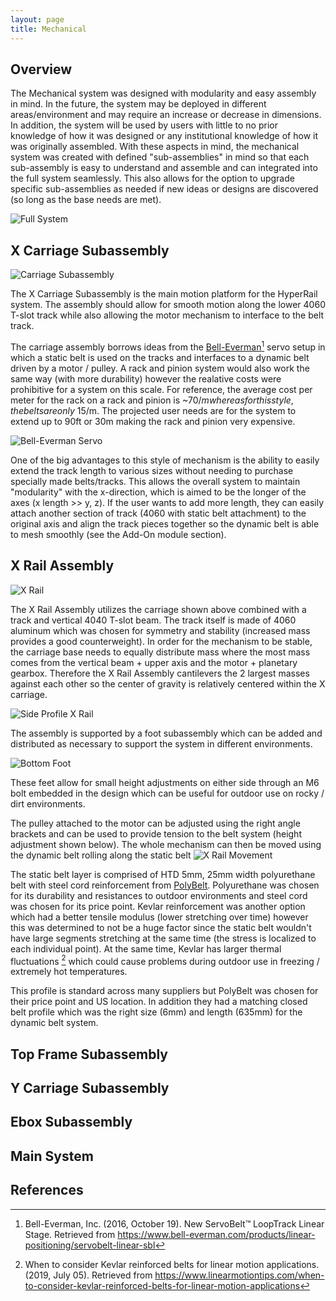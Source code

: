 ```yaml
---
layout: page
title: Mechanical
---
```


## Overview 

The Mechanical system was designed with modularity and easy assembly in mind. In the future, the system may be deployed in different areas/environment and may require an increase or decrease in dimensions.  In addition, the system will be used by users with little to no prior knowledge of how it was designed or any institutional knowledge of how it was originally assembled. With these aspects in mind, the mechanical system was created with defined "sub-assemblies" in mind so that each sub-assembly is easy to understand and assemble and can integrated into the full system seamlessly. This also allows for the option to upgrade specific sub-assemblies as needed if new ideas or designs are discovered (so long as the base needs are met). 

![Full System](https://raw.githubusercontent.com/Jbruslind/Jbruslind.github.io/main/assets/Mechanical_assets/FullSystem.png "Full System")

## X Carriage Subassembly

![Carriage Subassembly](https://raw.githubusercontent.com/Jbruslind/Jbruslind.github.io/main/assets/Mechanical_assets/Carriage_Assembly.png "Carriage Subassembly")

The X Carriage Subassembly is the main motion platform for the HyperRail system. The assembly should allow for smooth motion along the lower 4060 T-slot track while also allowing the motor mechanism to interface to the belt track. 

The carriage assembly borrows ideas from the [Bell-Everman](https://www.bell-everman.com/products/linear-positioning/servobelt-linear-sbl)[^1] servo setup in which a static belt is used on the tracks and interfaces to a dynamic belt driven by a motor / pulley. A rack and pinion system would also work the same way (with more durability) however the realative costs were prohibitive for a system on this scale. For reference, the average cost per meter for the rack on a rack and pinion is ~$70/m whereas for this style, the belts are only ~$15/m. The projected user needs are for the system to extend up to 90ft or 30m making the rack and pinion very expensive. 

![Bell-Everman Servo](https://raw.githubusercontent.com/Jbruslind/Jbruslind.github.io/main/assets/Mechanical_assets/BellEverMan.jpg "Bell Everman Servo")

One of the big advantages to this style of mechanism is the ability to easily extend the track length to various sizes without needing to purchase specially made belts/tracks. This allows the overall system to maintain "modularity" with the x-direction, which is aimed to be the longer of the axes (x length >> y, z). If the user wants to add more length, they can easily attach another section of track (4060 with static belt attachment) to the original axis and align the track pieces together so the dynamic belt is able to mesh smoothly (see the Add-On module section). 

## X Rail Assembly

![X Rail](https://raw.githubusercontent.com/Jbruslind/Jbruslind.github.io/main/assets/Mechanical_assets/Side_Rail_Assembly.png)

The X Rail Assembly utilizes the carriage shown above combined with a track and vertical 4040 T-slot beam. The track itself is made of 4060 aluminum which was chosen for symmetry and stability (increased mass provides a good counterweight). In order for the mechanism to be stable, the carriage base needs to equally distribute mass where the most mass comes from the vertical beam + upper axis and the motor + planetary gearbox. Therefore the X Rail Assembly cantilevers the 2 largest masses against each other so the center of gravity is relatively centered within the X carriage.

![Side Profile X Rail](https://raw.githubusercontent.com/Jbruslind/Jbruslind.github.io/main/assets/Mechanical_assets/Side_Rail_Side_Assembly.png)

The assembly is supported by a foot subassembly which can be added and distributed as necessary to support the system in different environments. 

![Bottom Foot](https://raw.githubusercontent.com/Jbruslind/Jbruslind.github.io/main/assets/Mechanical_assets/BottomFoot.png)

These feet allow for small height adjustments on either side through an M6 bolt embedded in the design which can be useful for outdoor use on rocky / dirt environments.

The pulley attached to the motor can be adjusted using the right angle brackets and can be used to provide tension to the belt system (height adjustment shown below). The whole mechanism can then be moved using the dynamic belt rolling along the static belt 
![X Rail Movement](https://raw.githubusercontent.com/Jbruslind/Jbruslind.github.io/main/assets/Mechanical_assets/MotorAdjust_Movement.gif)

The static belt layer is comprised of HTD 5mm, 25mm width polyurethane belt with steel cord reinforcement from [PolyBelt](https://shop.polybelt.com/20-5M-Open-End-Belt-Roll-Polyurethane-with-Steel-Cords-B20-5M-MPS.htm). Polyurethane was chosen for its durability and resistances to outdoor environments and steel cord was chosen for its price point. Kevlar reinforcement was another option which had a better tensile modulus (lower stretching over time) however this was determined to not be a huge factor since the static belt wouldn't have large segments stretching at the same time (the stress is localized to each individual point). At the same time, Kevlar has larger thermal fluctuations [^2] which could cause problems during outdoor use in freezing / extremely hot temperatures.

This profile is standard across many suppliers but PolyBelt was chosen for their price point and US location. In addition they had a matching closed belt profile which was the right size (6mm) and length (635mm) for the dynamic belt system.

## Top Frame Subassembly

## Y Carriage Subassembly

## Ebox Subassembly

## Main System

## References
[^1]: Bell-Everman, Inc. (2016, October 19). New ServoBelt™ LoopTrack Linear Stage. Retrieved from https://www.bell-everman.com/products/linear-positioning/servobelt-linear-sbl
[^2]: When to consider Kevlar reinforced belts for linear motion applications. (2019, July 05). Retrieved from https://www.linearmotiontips.com/when-to-consider-kevlar-reinforced-belts-for-linear-motion-applications
